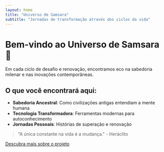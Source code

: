 ```yaml
---
layout: home
title: "Universo de Samsara"
subtitle: "Jornadas de transformação através dos ciclos da vida"
---
```


# Bem-vindo ao Universo de Samsara 🌌

Em cada ciclo de desafio e renovação, encontramos eco na sabedoria milenar e nas inovações contemporâneas.

## O que você encontrará aqui:

- **Sabedoria Ancestral**: Como civilizações antigas entendiam a mente humana
- **Tecnologia Transformadora**: Ferramentas modernas para autoconhecimento  
- **Jornadas Pessoais**: Histórias de superação e renovação

> "A única constante na vida é a mudança." - Heráclito

[Descubra mais sobre o projeto](/sobre)